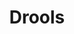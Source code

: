 ---
logohandle: drools
sort: drools
title: Drools
twitter: https://x.com/DroolsRules
website: https://www.drools.org/
---
